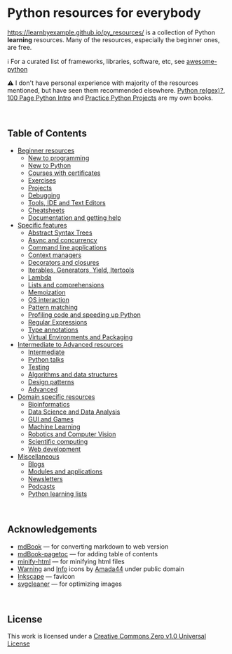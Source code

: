 # Python resources for everybody

https://learnbyexample.github.io/py_resources/ is a collection of Python **learning** resources. Many of the resources, especially the beginner ones, are free.

:information_source: For a curated list of frameworks, libraries, software, etc, see [awesome-python](https://github.com/vinta/awesome-python)

:warning: I don't have personal experience with majority of the resources mentioned, but have seen them recommended elsewhere. [Python re(gex)?](https://github.com/learnbyexample/py_regular_expressions), [100 Page Python Intro](https://github.com/learnbyexample/100_page_python_intro) and [Practice Python Projects](https://github.com/learnbyexample/practice_python_projects) are my own books.

<br>

## Table of Contents

* [Beginner resources](https://learnbyexample.github.io/py_resources/beginners.html)
    * [New to programming](https://learnbyexample.github.io/py_resources/beginners.html#new-to-programming)
    * [New to Python](https://learnbyexample.github.io/py_resources/beginners.html#new-to-python)
    * [Courses with certificates](https://learnbyexample.github.io/py_resources/beginners.html#courses-with-certificates)
    * [Exercises](https://learnbyexample.github.io/py_resources/beginners.html#exercises)
    * [Projects](https://learnbyexample.github.io/py_resources/beginners.html#projects)
    * [Debugging](https://learnbyexample.github.io/py_resources/beginners.html#debugging)
    * [Tools, IDE and Text Editors](https://learnbyexample.github.io/py_resources/beginners.html#tools-ide-and-text-editors)
    * [Cheatsheets](https://learnbyexample.github.io/py_resources/beginners.html#cheatsheets)
    * [Documentation and getting help](https://learnbyexample.github.io/py_resources/beginners.html#documentation-and-getting-help)
* [Specific features](https://learnbyexample.github.io/py_resources/specific.html)
    * [Abstract Syntax Trees](https://learnbyexample.github.io/py_resources/specific.html#abstract-syntax-trees)
    * [Async and concurrency](https://learnbyexample.github.io/py_resources/specific.html#async-and-concurrency)
    * [Command line applications](https://learnbyexample.github.io/py_resources/specific.html#command-line-applications)
    * [Context managers](https://learnbyexample.github.io/py_resources/specific.html#context-managers)
    * [Decorators and closures](https://learnbyexample.github.io/py_resources/specific.html#decorators-and-closures)
    * [Iterables, Generators, Yield, Itertools](https://learnbyexample.github.io/py_resources/specific.html#iterables-generators-yield-itertools)
    * [Lambda](https://learnbyexample.github.io/py_resources/specific.html#lambda)
    * [Lists and comprehensions](https://learnbyexample.github.io/py_resources/specific.html#lists-and-comprehensions)
    * [Memoization](https://learnbyexample.github.io/py_resources/specific.html#memoization)
    * [OS interaction](https://learnbyexample.github.io/py_resources/specific.html#os-interaction)
    * [Pattern matching](https://learnbyexample.github.io/py_resources/specific.html#pattern-matching)
    * [Profiling code and speeding up Python](https://learnbyexample.github.io/py_resources/specific.html#profiling-code-and-speeding-up-python)
    * [Regular Expressions](https://learnbyexample.github.io/py_resources/specific.html#regular-expressions)
    * [Type annotations](https://learnbyexample.github.io/py_resources/specific.html#type-annotations)
    * [Virtual Environments and Packaging](https://learnbyexample.github.io/py_resources/specific.html#virtual-environments-and-packaging)
* [Intermediate to Advanced resources](https://learnbyexample.github.io/py_resources/intermediate.html)
    * [Intermediate](https://learnbyexample.github.io/py_resources/intermediate.html#intermediate)
    * [Python talks](https://learnbyexample.github.io/py_resources/intermediate.html#python-talks)
    * [Testing](https://learnbyexample.github.io/py_resources/intermediate.html#testing)
    * [Algorithms and data structures](https://learnbyexample.github.io/py_resources/intermediate.html#algorithms-and-data-structures)
    * [Design patterns](https://learnbyexample.github.io/py_resources/intermediate.html#design-patterns)
    * [Advanced](https://learnbyexample.github.io/py_resources/intermediate.html#advanced)
* [Domain specific resources](https://learnbyexample.github.io/py_resources/domain.html)
    * [Bioinformatics](https://learnbyexample.github.io/py_resources/domain.html#bioinformatics)
    * [Data Science and Data Analysis](https://learnbyexample.github.io/py_resources/domain.html#data-science-and-data-analysis)
    * [GUI and Games](https://learnbyexample.github.io/py_resources/domain.html#gui-and-games)
    * [Machine Learning](https://learnbyexample.github.io/py_resources/domain.html#machine-learning)
    * [Robotics and Computer Vision](https://learnbyexample.github.io/py_resources/domain.html#robotics-and-computer-vision)
    * [Scientific computing](https://learnbyexample.github.io/py_resources/domain.html#scientific-computing)
    * [Web development](https://learnbyexample.github.io/py_resources/domain.html#web-development)
* [Miscellaneous](https://learnbyexample.github.io/py_resources/miscellaneous.html)
    * [Blogs](https://learnbyexample.github.io/py_resources/miscellaneous.html#blogs)
    * [Modules and applications](https://learnbyexample.github.io/py_resources/miscellaneous.html#modules-and-applications)
    * [Newsletters](https://learnbyexample.github.io/py_resources/miscellaneous.html#newsletters)
    * [Podcasts](https://learnbyexample.github.io/py_resources/miscellaneous.html#podcasts)
    * [Python learning lists](https://learnbyexample.github.io/py_resources/miscellaneous.html#python-learning-lists)

<br>

## Acknowledgements

* [mdBook](https://github.com/rust-lang/mdBook) — for converting markdown to web version
* [mdBook-pagetoc](https://github.com/JorelAli/mdBook-pagetoc) — for adding table of contents
* [minify-html](https://github.com/wilsonzlin/minify-html) — for minifying html files
* [Warning](https://commons.wikimedia.org/wiki/File:Warning_icon.svg) and [Info](https://commons.wikimedia.org/wiki/File:Info_icon_002.svg) icons by [Amada44](https://commons.wikimedia.org/wiki/User:Amada44) under public domain
* [Inkscape](https://inkscape.org/) — favicon
* [svgcleaner](https://github.com/RazrFalcon/svgcleaner) — for optimizing images

<br>

## License

This work is licensed under a [Creative Commons Zero v1.0 Universal License](https://github.com/learnbyexample/py_resources/blob/master/LICENSE)

